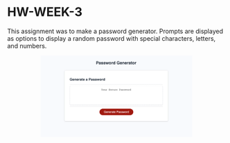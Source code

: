 # HW-WEEK-3

This assignment was to make a password generator. Prompts are displayed as options to display a random password with special characters, letters, and numbers. 

<p align="center">
  <img src="screenshot.png" width="350" title="Screenshot">
  </p>